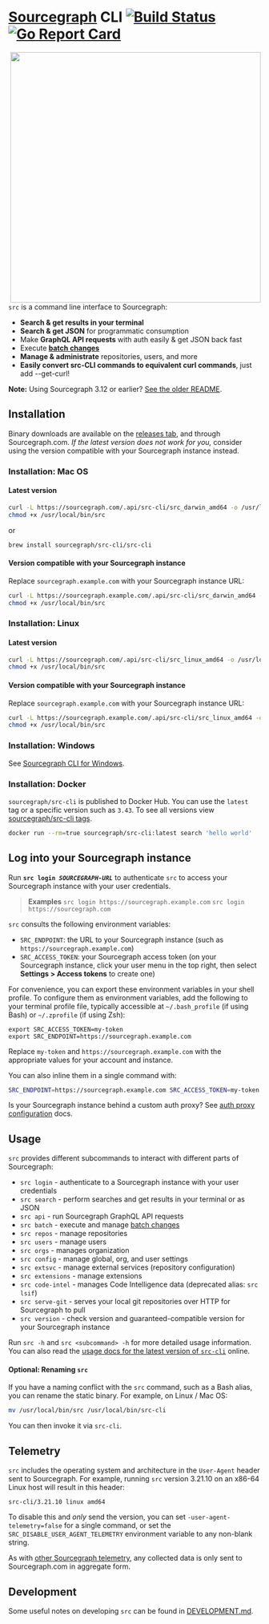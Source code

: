 # [Sourcegraph](https://sourcegraph.com) CLI [![Build Status](https://github.com/sourcegraph/src-cli/workflows/Go%20CI/badge.svg)](https://github.com/sourcegraph/src-cli/actions?query=workflow%3A%22Go+CI%22) [![Go Report Card](https://goreportcard.com/badge/sourcegraph/src-cli)](https://goreportcard.com/report/sourcegraph/src-cli)

<img src="https://user-images.githubusercontent.com/3173176/43567326-3db5f31c-95e6-11e8-9e74-4c04079c01b0.png" width=500 align=right>

`src` is a command line interface to Sourcegraph:

- **Search & get results in your terminal**
- **Search & get JSON** for programmatic consumption
- Make **GraphQL API requests** with auth easily & get JSON back fast
- Execute **[batch changes](https://docs.sourcegraph.com/batch_changes)**
- **Manage & administrate** repositories, users, and more
- **Easily convert src-CLI commands to equivalent curl commands**, just add --get-curl!

**Note:** Using Sourcegraph 3.12 or earlier? [See the older README](https://github.com/sourcegraph/src-cli/tree/3.11.2).

## Installation

Binary downloads are available on the [releases tab](https://github.com/sourcegraph/src-cli/releases), and through Sourcegraph.com. _If the latest version does not work for you,_ consider using the version compatible with your Sourcegraph instance instead.

### Installation: Mac OS

#### Latest version

```bash
curl -L https://sourcegraph.com/.api/src-cli/src_darwin_amd64 -o /usr/local/bin/src
chmod +x /usr/local/bin/src
```

or

```bash
brew install sourcegraph/src-cli/src-cli
```

#### Version compatible with your Sourcegraph instance

Replace `sourcegraph.example.com` with your Sourcegraph instance URL:

```bash
curl -L https://sourcegraph.example.com/.api/src-cli/src_darwin_amd64 -o /usr/local/bin/src
chmod +x /usr/local/bin/src
```

### Installation: Linux

#### Latest version

```bash
curl -L https://sourcegraph.com/.api/src-cli/src_linux_amd64 -o /usr/local/bin/src
chmod +x /usr/local/bin/src
```

#### Version compatible with your Sourcegraph instance

Replace `sourcegraph.example.com` with your Sourcegraph instance URL:

```bash
curl -L https://sourcegraph.example.com/.api/src-cli/src_linux_amd64 -o /usr/local/bin/src
chmod +x /usr/local/bin/src
```

### Installation: Windows

See [Sourcegraph CLI for Windows](WINDOWS.md).

### Installation: Docker

`sourcegraph/src-cli` is published to Docker Hub. You can use the `latest` tag or a specific version such as `3.43`. To see all versions view [sourcegraph/src-cli tags](https://hub.docker.com/r/sourcegraph/src-cli/tags).

```bash
docker run --rm=true sourcegraph/src-cli:latest search 'hello world'
```

## Log into your Sourcegraph instance

Run <code><strong>src login <i>SOURCEGRAPH-URL</i></strong></code> to authenticate `src` to access your Sourcegraph instance with your user credentials.

<blockquote>

**Examples**
`src login https://sourcegraph.example.com`
`src login https://sourcegraph.com`

</blockquote>

`src` consults the following environment variables:

- `SRC_ENDPOINT`: the URL to your Sourcegraph instance (such as `https://sourcegraph.example.com`)
- `SRC_ACCESS_TOKEN`: your Sourcegraph access token (on your Sourcegraph instance, click your user menu in the top right, then select **Settings > Access tokens** to create one)

For convenience, you can export these environment variables in your shell profile. To configure them as environment variables, add the following to your terminal profile file, typically accessible at `~/.bash_profile` (if using Bash) or `~/.zprofile` (if using Zsh):

```
export SRC_ACCESS_TOKEN=my-token
export SRC_ENDPOINT=https://sourcegraph.example.com 
```

Replace `my-token` and `https://sourcegraph.example.com` with the appropriate values for your account and instance.

You can also inline them in a single command with:

```sh
SRC_ENDPOINT=https://sourcegraph.example.com SRC_ACCESS_TOKEN=my-token src search 'foo'
```

Is your Sourcegraph instance behind a custom auth proxy? See [auth proxy configuration](./AUTH_PROXY.md) docs.

## Usage

`src` provides different subcommands to interact with different parts of Sourcegraph:

 - `src login` - authenticate to a Sourcegraph instance with your user credentials
 - `src search` - perform searches and get results in your terminal or as JSON
 - `src api` - run Sourcegraph GraphQL API requests
 - `src batch` - execute and manage [batch changes](https://docs.sourcegraph.com/batch_changes)
 - `src repos` - manage repositories
 - `src users` - manage users
 - `src orgs` - manages organization
 - `src config` - manage global, org, and user settings
 - `src extsvc` - manage external services (repository configuration)
 - `src extensions` - manage extensions
 - `src code-intel` - manages Code Intelligence data (deprecated alias: `src lsif`)
 - `src serve-git` - serves your local git repositories over HTTP for Sourcegraph to pull
 - `src version` - check version and guaranteed-compatible version for your Sourcegraph instance

Run `src -h` and `src <subcommand> -h` for more detailed usage information.
You can also read the [usage docs for the latest version of `src-cli`](https://docs.sourcegraph.com/cli/references) online.

#### Optional: Renaming `src`

If you have a naming conflict with the `src` command, such as a Bash alias, you can rename the static binary. For example, on Linux / Mac OS:

```sh
mv /usr/local/bin/src /usr/local/bin/src-cli
```

You can then invoke it via `src-cli`.

## Telemetry

`src` includes the operating system and architecture in the `User-Agent` header sent to Sourcegraph. For example, running `src` version 3.21.10 on an x86-64 Linux host will result in this header:

```
src-cli/3.21.10 linux amd64
```

To disable this and _only_ send the version, you can set `-user-agent-telemetry=false` for a single command, or set the `SRC_DISABLE_USER_AGENT_TELEMETRY` environment variable to any non-blank string.

As with [other Sourcegraph telemetry](https://docs.sourcegraph.com/dev/background-information/telemetry), any collected data is only sent to Sourcegraph.com in aggregate form.

## Development

Some useful notes on developing `src` can be found in [DEVELOPMENT.md](DEVELOPMENT.md).
